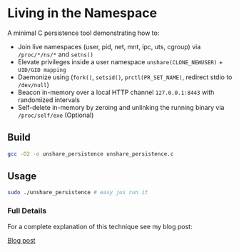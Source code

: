 # Living in the Namespace

A minimal C persistence tool demonstrating how to:

- Join live namespaces (user, pid, net, mnt, ipc, uts, cgroup) via `/proc/*/ns/*` and `setns()`
- Elevate privileges inside a user namespace `unshare(CLONE_NEWUSER)` + `UID/GID mapping`
- Daemonize using (`fork()`, `setsid()`, `prctl(PR_SET_NAME)`, redirect stdio to `/dev/null`)
- Beacon in-memory over a local HTTP channel `127.0.0.1:8443` with randomized intervals
- Self-delete in-memory by zeroing and unlinking the running binary via `/proc/self/exe` (Optional)

## Build
```bash
gcc -O2 -o unshare_persistence unshare_persistence.c
```
## Usage 
```bash
sudo ./unshare_persistence # easy jus run it
```

### Full Details
For a complete explanation of this technique see my blog post:

[Blog post](https://hackmd.io/@0xmadvise/rJPLNLRwlx)
